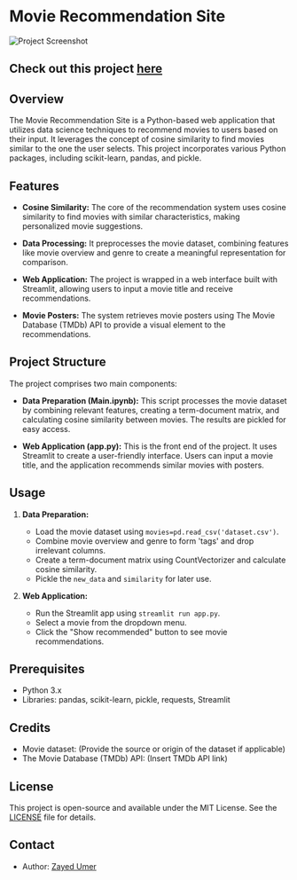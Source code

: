 # Movie Recommendation Site

![Project Screenshot](Movie-Recommendation-Demo.png)

## Check out this project [here](https://zayedtv.streamlit.app/)

## Overview

The Movie Recommendation Site is a Python-based web application that utilizes data science techniques to recommend movies to users based on their input. It leverages the concept of cosine similarity to find movies similar to the one the user selects. This project incorporates various Python packages, including scikit-learn, pandas, and pickle.

## Features

- **Cosine Similarity:** The core of the recommendation system uses cosine similarity to find movies with similar characteristics, making personalized movie suggestions.

- **Data Processing:** It preprocesses the movie dataset, combining features like movie overview and genre to create a meaningful representation for comparison.

- **Web Application:** The project is wrapped in a web interface built with Streamlit, allowing users to input a movie title and receive recommendations.

- **Movie Posters:** The system retrieves movie posters using The Movie Database (TMDb) API to provide a visual element to the recommendations.

## Project Structure

The project comprises two main components:

- **Data Preparation (Main.ipynb):** This script processes the movie dataset by combining relevant features, creating a term-document matrix, and calculating cosine similarity between movies. The results are pickled for easy access.

- **Web Application (app.py):** This is the front end of the project. It uses Streamlit to create a user-friendly interface. Users can input a movie title, and the application recommends similar movies with posters.

## Usage

1. **Data Preparation:**

   - Load the movie dataset using `movies=pd.read_csv('dataset.csv')`.
   - Combine movie overview and genre to form 'tags' and drop irrelevant columns.
   - Create a term-document matrix using CountVectorizer and calculate cosine similarity.
   - Pickle the `new_data` and `similarity` for later use.

2. **Web Application:**
   - Run the Streamlit app using `streamlit run app.py`.
   - Select a movie from the dropdown menu.
   - Click the "Show recommended" button to see movie recommendations.

## Prerequisites

- Python 3.x
- Libraries: pandas, scikit-learn, pickle, requests, Streamlit

## Credits

- Movie dataset: (Provide the source or origin of the dataset if applicable)
- The Movie Database (TMDb) API: (Insert TMDb API link)

## License

This project is open-source and available under the MIT License. See the [LICENSE](License) file for details.

## Contact

- Author: [Zayed Umer](https://github.com/zayedu)
